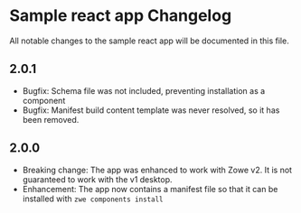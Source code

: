 # Sample react app Changelog

All notable changes to the sample react app will be documented in this file.

## 2.0.1
 

- Bugfix: Schema file was not included, preventing installation as a component
- Bugfix: Manifest build content template was never resolved, so it has been removed.


## 2.0.0

- Breaking change: The app was enhanced to work with Zowe v2. It is not guaranteed to work with the v1 desktop.
- Enhancement: The app now contains a manifest file so that it can be installed with `zwe components install`
